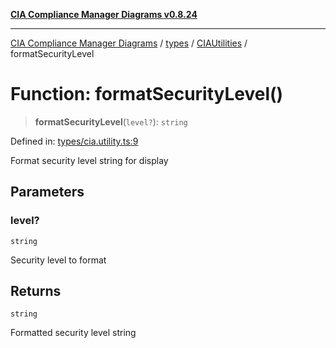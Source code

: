 [**CIA Compliance Manager Diagrams v0.8.24**](../../../../README.md)

***

[CIA Compliance Manager Diagrams](../../../../modules.md) / [types](../../../README.md) / [CIAUtilities](../README.md) / formatSecurityLevel

# Function: formatSecurityLevel()

> **formatSecurityLevel**(`level?`): `string`

Defined in: [types/cia.utility.ts:9](https://github.com/Hack23/cia-compliance-manager/blob/8f5d084752ccee354557e96bf8b49239fb671c91/src/types/cia.utility.ts#L9)

Format security level string for display

## Parameters

### level?

`string`

Security level to format

## Returns

`string`

Formatted security level string
